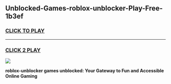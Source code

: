 
## Unblocked-Games-roblox-unblocker-Play-Free-1b3ef
<h3>
<a href="https://premium76.site?title=roblox-unblocker&ref=23A">CLICK TO PLAY</a></h3>
<hr>

<h3>
<a href="https://premium76.site?title=roblox-unblocker&ref=23A">CLICK 2 PLAY</a>
  
</h3>

<a href="https://premium76.site?title=roblox-unblocker&ref=23A"><img src="https://clearcache.store/games.png"></a>


**roblox-unblocker games unblocked: Your Gateway to Fun and Accessible Online Gaming**
